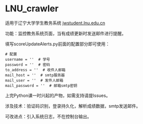 # LNU_crawler

适用于辽宁大学学生教务系统 [jwstudent.lnu.edu.cn](jwstudent.lnu.edu.cn)

功能：监控教务系统页面，当有成绩更新时发送邮件进行提醒。

填写scoreUpdateAlerts.py前面的配置部分即可使用：

```
# 配置
username = ''  # 学号
password = ''  # 密码
to_address = ''  # 收件人邮箱
mail_host = ''  # smtp服务器
mail_user = ''  # 发件人邮箱
mail_password = ''  # 邮箱smtp密钥
```

上完Python课一时兴起的产物，如需支持请提Issues。

涉及技术：验证码识别，登录持久化，解析成绩数据，smtp发送邮件。

可改进点：引入系统日志，不在控制台输出。
